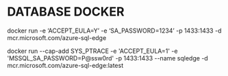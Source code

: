 ﻿

# DATABASE DOCKER


docker run  -e ‘ACCEPT_EULA=Y’ -e ‘SA_PASSWORD=1234’ -p 1433:1433 -d mcr.microsoft.com/azure-sql-edge


docker run --cap-add SYS_PTRACE -e 'ACCEPT_EULA=1' -e 'MSSQL_SA_PASSWORD=P@ssw0rd' -p 1433:1433 --name sqledge -d mcr.microsoft.com/azure-sql-edge:latest
